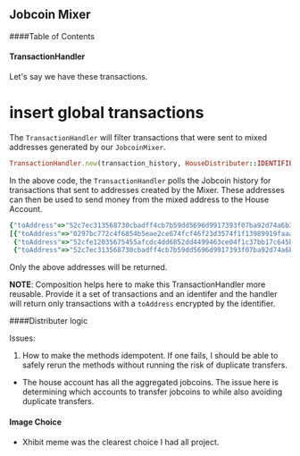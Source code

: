 ## Jobcoin Mixer

####Table of Contents


#### TransactionHandler

Let's say we have these transactions.

# insert global transactions

The `TransactionHandler` will filter transactions that were sent to mixed addresses generated by our `JobcoinMixer`.

```ruby
TransactionHandler.new(transaction_history, HouseDistributer::IDENTIFIER).process
```

In the above code, the `TransactionHandler` polls the Jobcoin history for transactions that sent to addresses created by the Mixer. These addresses can then be used to send money from the mixed address to the House Account.

```ruby
{"toAddress"=>"52c7ec313568730cbadff4cb7b59dd5696d9917393f07ba92d74a6b3d1cc93a4057dd6ab03ddde6d938180ff", "amount"=>10.0, "fromAddress"=>["1444"]}]
[{"toAddress"=>"0297bc772c4f6854b5eae2ce674fcf46f23d3574f1f13989919faaaf11c873", "amount"=>50.256899999999995, "fromAddress"=>["1444", "alice", "Alice"]},
 {"toAddress"=>"52cfe12035675455afcdc4dd6852dd4499463ce04f1c37bb17c645b26b4b4116", "amount"=>2.11, "fromAddress"=>["1444"]},
 {"toAddress"=>"52c7ec313568730cbadff4cb7b59dd5696d9917393f07ba92d74a6b3d1cc93a4057dd6ab03ddde6d938180ff", "amount"=>10.0, "fromAddress"=>["1444"]}]
```

Only the above addresses will be returned.


__NOTE__: Composition helps here to make this TransactionHandler more reusable. Provide it a set of transactions and an identifer and the handler will return only transactions with a `toAddress` encrypted by the identifier.


####Distributer logic

Issues:
1. How to make the methods idempotent. If one fails, I should be able to safely rerun the methods without running the risk of duplicate transfers.


- The house account has all the aggregated jobcoins. The issue here is determining which accounts to transfer jobcoins to while also avoiding duplicate
transfers.


#### Image Choice
- Xhibit meme was the clearest choice I had all project.
